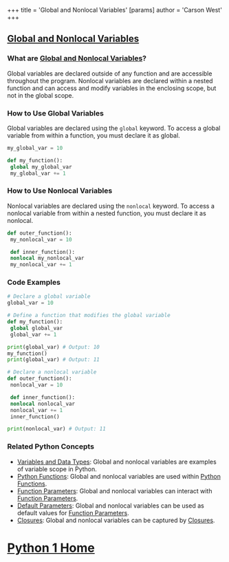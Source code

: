 +++
 title = 'Global and Nonlocal Variables'
[params]
	author = 'Carson West'
+++
## [Global and Nonlocal Variables](./../global-and-nonlocal-variables/)

### What are [Global and Nonlocal Variables](./../global-and-nonlocal-variables/)?
Global variables are declared outside of any function and are accessible throughout the program. 
Nonlocal variables are declared within a nested function and can access and modify variables in the enclosing scope, but not in the global scope.

### How to Use Global Variables
Global variables are declared using the `global` keyword. To access a global variable from within a function, you must declare it as global.

```python
my_global_var = 10

def my_function():
 global my_global_var
 my_global_var += 1
```

### How to Use Nonlocal Variables
Nonlocal variables are declared using the `nonlocal` keyword. To access a nonlocal variable from within a nested function, you must declare it as nonlocal.

```python
def outer_function():
 my_nonlocal_var = 10

 def inner_function():
 nonlocal my_nonlocal_var
 my_nonlocal_var += 1
```

### Code Examples
```python
# Declare a global variable
global_var = 10

# Define a function that modifies the global variable
def my_function():
 global global_var
 global_var += 1

print(global_var) # Output: 10
my_function()
print(global_var) # Output: 11
```

```python
# Declare a nonlocal variable
def outer_function():
 nonlocal_var = 10

 def inner_function():
 nonlocal nonlocal_var
 nonlocal_var += 1
 inner_function()

print(nonlocal_var) # Output: 11
```

### Related Python Concepts

- [Variables and Data Types](./../variables-and-data-types/): Global and nonlocal variables are examples of variable scope in Python.
- [Python Functions](./../python-functions/): Global and nonlocal variables are used within [Python Functions](./../python-functions/).
- [Function Parameters](./../function-parameters/): Global and nonlocal variables can interact with [Function Parameters](./../function-parameters/).
- [Default Parameters](./../default-parameters/): Global and nonlocal variables can be used as default values for [Function Parameters](./../function-parameters/).
- [Closures](./../closures/): Global and nonlocal variables can be captured by [Closures](./../closures/).
# [Python 1 Home](./../python-1-home/)